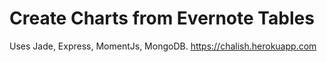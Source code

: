 # Create Charts from Evernote Tables

Uses Jade, Express, MomentJs, MongoDB. https://chalish.herokuapp.com
